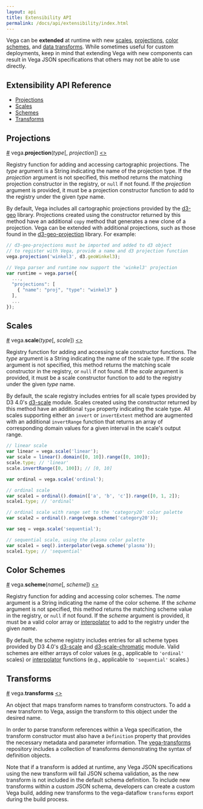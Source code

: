 ```yaml
---
layout: api
title: Extensibility API
permalink: /docs/api/extensibility/index.html
---
```


Vega can be **extended** at runtime with new [scales](../../scales), [projections](../../projections), [color schemes](../../schemes), and [data transforms](../../transforms). While sometimes useful for custom deployments, keep in mind that extending Vega with new components can result in Vega JSON specifications that others may not be able to use directly.

## Extensibility API Reference

- [Projections](#projections)
- [Scales](#scales)
- [Schemes](#schemes)
- [Transforms](#transforms)


## <a name="projections"></a>Projections

<a name="projection" href="#projection">#</a>
vega.<b>projection</b>(<i>type</i>[, <i>projection</i>])
[<>](https://github.com/vega/vega-geo/blob/master/src/projections.js "Source")

Registry function for adding and accessing cartographic projections. The *type* argument is a String indicating the name of the projection type. If the *projection* argument is not specified, this method returns the matching projection constructor in the registry, or `null` if not found. If the *projection* argument is provided, it must be a projection constructor function to add to the registry under the given *type* name.

By default, Vega includes all cartographic projections provided by the [d3-geo](https://github.com/d3/d3-geo#) library. Projections created using the constructor returned by this method have an additional `copy` method that generates a new clone of a projection. Vega can be extended with additional projections, such as those found in the [d3-geo-projection](https://github.com/d3/d3-geo-projection) library. For example:

```js
// d3-geo-projections must be imported and added to d3 object
// to register with Vega, provide a name and d3 projection function
vega.projection('winkel3', d3.geoWinkel3);

// Vega parser and runtime now support the 'winkel3' projection
var runtime = vega.parse({
  ...,
  "projections": [
    { "name": "proj", "type": "winkel3" }
  ],
  ...
});
```


## <a name="scales"></a>Scales

<a name="scale" href="#scale">#</a>
vega.<b>scale</b>(<i>type</i>[, <i>scale</i>])
[<>](https://github.com/vega/vega-scale/blob/master/src/scales.js "Source")

Registry function for adding and accessing scale constructor functions.
The *type* argument is a String indicating the name of the scale type.
If the *scale* argument is not specified, this method returns the matching
scale constructor in the registry, or `null` if not found.
If the *scale* argument is provided, it must be a scale constructor function
to add to the registry under the given *type* name.

By default, the scale registry includes entries for all scale types provided
by D3 4.0's [d3-scale](https://github.com/d3/d3-scale) module. Scales created
using the constructor returned by this method have an additional `type`
property indicating the scale type. All scales supporting either an `invert`
or `invertExtent` method are augmented with an additional `invertRange`
function that returns an array of corresponding domain values for a given
interval in the scale's output range.

```js
// linear scale
var linear = vega.scale('linear');
var scale = linear().domain([0, 10]).range([0, 100]);
scale.type; // 'linear'
scale.invertRange([0, 100]); // [0, 10]
```

```js
var ordinal = vega.scale('ordinal');

// ordinal scale
var scale1 = ordinal().domain(['a', 'b', 'c']).range([0, 1, 2]);
scale1.type; // 'ordinal'

// ordinal scale with range set to the 'category20' color palette
var scale2 = ordinal().range(vega.scheme('category20'));
```

```js
var seq = vega.scale('sequential');

// sequential scale, using the plasma color palette
var scale1 = seq().interpolator(vega.scheme('plasma'));
scale1.type; // 'sequential'
```


## <a name="schemes"></a>Color Schemes

<a name="scheme" href="#scheme">#</a>
vega.<b>scheme</b>(<i>name</i>[, <i>scheme</i>])
[<>](https://github.com/vega/vega-scale/blob/master/src/schemes.js "Source")

Registry function for adding and accessing color schemes.
The *name* argument is a String indicating the name of the color scheme.
If the *scheme* argument is not specified, this method returns the matching
scheme value in the registry, or `null` if not found.
If the *scheme* argument is provided, it must be a valid color array or
[interpolator](https://github.com/d3/d3-scale#sequential_interpolator)
to add to the registry under the given *name*.

By default, the scheme registry includes entries for all scheme types
provided by D3 4.0's [d3-scale](https://github.com/d3/d3-scale) and
[d3-scale-chromatic](https://github.com/d3/d3-scale-chromatic) module.
Valid schemes are either arrays of color values (e.g., applicable to
`'ordinal'` scales) or
[interpolator](https://github.com/d3/d3-scale#sequential_interpolator)
functions (e.g., applicable to `'sequential'` scales.)


## <a name="transforms"></a>Transforms

<a name="transforms" href="#transforms">#</a>
vega.<b>transforms</b>
[<>](https://github.com/vega/vega-dataflow/blob/master/src/register.js "Source")

An object that maps transform names to transform constructors. To add a new
transform to Vega, assign the transform to this object under the desired name.

In order to parse transform references within a Vega specification, the
transform constructor must also have a `Definition` property that provides
the necessary metadata and parameter information. The [vega-transforms](https://github.com/vega/vega-transforms) repository includes a collection of transforms demonstrating the syntax of definition objects.

Note that if a transform is added at runtime, any Vega JSON specifications using the new transform will fail JSON schema validation, as the new transform is not included in the default schema definition. To include new transforms within a custom JSON schema, developers can create a custom Vega build, adding new
transforms to the vega-dataflow `transforms` export during the build process.
